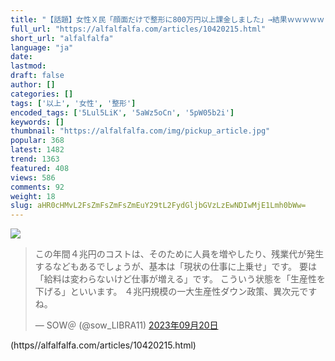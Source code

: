 ```yaml
---
title: "【話題】女性Ｘ民「顔面だけで整形に800万円以上課金しました」→結果ｗｗｗｗｗ【HotTweets】 "
full_url: "https://alfalfalfa.com/articles/10420215.html"
short_url: "alfalfalfa"
language: "ja"
date: 
lastmod: 
draft: false
author: []
categories: []
tags: ['以上', '女性', '整形']
encoded_tags: ['5Lul5LiK', '5aWz5oCn', '5pW05b2i']
keywords: []
thumbnail: "https://alfalfalfa.com/img/pickup_article.jpg"
popular: 368
latest: 1482
trend: 1363
featured: 408
views: 586
comments: 92
weight: 18
slug: aHR0cHMvL2FsZmFsZmFsZmEuY29tL2FydGljbGVzLzEwNDIwMjE1Lmh0bWw=
---
```


![](https://alfalfalfa.com/img/pickup_article.jpg)

<blockquote class='twitter-tweet'><p lang='ja' dir='ltr'>この年間４兆円のコストは、そのために人員を増やしたり、残業代が発生するなどもあるでしょうが、基本は「現状の仕事に上乗せ」です。 要は「給料は変わらないけど仕事が増える」です。 こういう状態を「生産性を下げる」といいます。 ４兆円規模の一大生産性ダウン政策、異次元ですね。 </p>— SOW＠ (@sow_LIBRA11) <a href='https//twitter.com/sow_LIBRA11/status/1704271926330634272' target='_blank' rel='nofollow'>2023年09月20日</a></blockquote> 

(https//alfalfalfa.com/articles/10420215.html)
